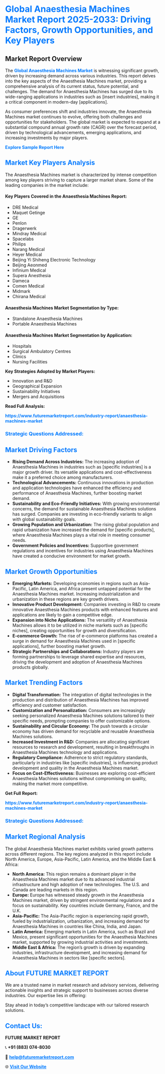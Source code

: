 <h1 style="color: #007BFF;">Global Anaesthesia Machines Market Report 2025-2033: Driving Factors, Growth Opportunities, and Key Players</h1>

<section id="overview">
<h2>Market Report Overview</h2>
<p>The <a href="https://www.futuremarketreport.com/industry-report/anaesthesia-machines-market" style="color: #007BFF; text-decoration: none;"><strong>Global Anaesthesia Machines Market</strong></a> is witnessing significant growth, driven by increasing demand across various industries. This report delves into the key aspects of the Anaesthesia Machines market, providing a comprehensive analysis of its current status, future potential, and challenges. The demand for Anaesthesia Machines has surged due to its wide-ranging applications in industries such as [insert industries], making it a critical component in modern-day [applications].</p>
<p>As consumer preferences shift and industries innovate, the Anaesthesia Machines market continues to evolve, offering both challenges and opportunities for stakeholders. The global market is expected to expand at a substantial compound annual growth rate (CAGR) over the forecast period, driven by technological advancements, emerging applications, and increasing investments by major players.</p>
</section>

<section id="overview">
<p><a href="https://www.futuremarketreport.com/request-sample/reportId=54223" style="color: #007BFF; text-decoration: none;"><strong>Explore Sample Report Here</strong></a></p>
</section>

<section id="key-players">
<h2 style="color: #007BFF;">Market Key Players Analysis</h2>
<p>The Anaesthesia Machines market is characterized by intense competition among key players striving to capture a larger market share. Some of the leading companies in the market include:</p>
<h4>Key Players Covered in the Anaesthesia Machines Report:</h4>
<ul><li>DRE Medical</li><li>Maquet Getinge</li><li>GE</li><li>Penlon</li><li>Dragerwerk</li><li>Mindray Medical</li><li>Spacelabs</li><li>Philips</li><li>Narang Medical</li><li>Heyer Medical</li><li>Beijing Yi Shiheng Electronic Technology</li><li>Beijing Aeonmed</li><li>Infinium Medical</li><li>Supera Anesthesia</li><li>Dameca</li><li>Comen Medical</li><li>Midmark</li><li>Chirana Medical</li></ul>
<h4>Anaesthesia Machines Market Segmentation by Type:</h4>
<ul><li>Standalone Anaesthesia Machines</li><li>Portable Anaesthesia Machines</li></ul>

<h4>Anaesthesia Machines Market Segmentation by Application:</h4>
<ul><li>Hospitals</li><li>Surgical Ambulatory Centres</li><li>Clinics</li><li>Nursing Facilities</li></ul>
<p><strong>Key Strategies Adopted by Market Players:</strong></p>
<ul>
<li>Innovation and R&D</li>
<li>Geographical Expansion</li>
<li>Sustainability Initiatives</li>
<li>Mergers and Acquisitions</li>
</ul>
</section>

<section>
<p><strong>Read Full Analysis: </strong></p><a href="https://www.futuremarketreport.com/industry-report/anaesthesia-machines-market" style="color: #007BFF; text-decoration: none;"><strong>https://www.futuremarketreport.com/industry-report/anaesthesia-machines-market</strong></a>
<h3 style="color: #007BFF;">Strategic Questions Addressed:</h3>
</section>

<section id="driving-factors">
<h2 style="color: #007BFF;">Market Driving Factors</h2>
<ul>
<li><strong>Rising Demand Across Industries:</strong> The increasing adoption of Anaesthesia Machines in industries such as [specific industries] is a major growth driver. Its versatile applications and cost-effectiveness make it a preferred choice among manufacturers.</li>
<li><strong>Technological Advancements:</strong> Continuous innovations in production and application technologies have enhanced the efficiency and performance of Anaesthesia Machines, further boosting market demand.</li>
<li><strong>Sustainability and Eco-Friendly Initiatives:</strong> With growing environmental concerns, the demand for sustainable Anaesthesia Machines solutions has surged. Companies are investing in eco-friendly variants to align with global sustainability goals.</li>
<li><strong>Growing Population and Urbanization:</strong> The rising global population and rapid urbanization have increased the demand for [specific products], where Anaesthesia Machines plays a vital role in meeting consumer needs.</li>
<li><strong>Government Policies and Incentives:</strong> Supportive government regulations and incentives for industries using Anaesthesia Machines have created a conducive environment for market growth.</li>
</ul>
</section>

<section id="growth-opportunities">
<h2 style="color: #007BFF;">Market Growth Opportunities</h2>
<ul>
<li><strong>Emerging Markets:</strong> Developing economies in regions such as Asia-Pacific, Latin America, and Africa present untapped potential for the Anaesthesia Machines market. Increasing industrialization and urbanization in these regions are key growth drivers.</li>
<li><strong>Innovative Product Development:</strong> Companies investing in R&D to create innovative Anaesthesia Machines products with enhanced features and applications are likely to gain a competitive edge.</li>
<li><strong>Expansion into Niche Applications:</strong> The versatility of Anaesthesia Machines allows it to be utilized in niche markets such as [specific niches], creating opportunities for growth and diversification.</li>
<li><strong>E-commerce Growth:</strong> The rise of e-commerce platforms has created a surge in demand for Anaesthesia Machines used in [specific applications], further boosting market growth.</li>
<li><strong>Strategic Partnerships and Collaborations:</strong> Industry players are forming partnerships to leverage shared expertise and resources, driving the development and adoption of Anaesthesia Machines products globally.</li>
</ul>
</section>

<section id="trending-factors">
<h2 style="color: #007BFF;">Market Trending Factors</h2>
<ul>
<li><strong>Digital Transformation:</strong> The integration of digital technologies in the production and distribution of Anaesthesia Machines has improved efficiency and customer satisfaction.</li>
<li><strong>Customization and Personalization:</strong> Consumers are increasingly seeking personalized Anaesthesia Machines solutions tailored to their specific needs, prompting companies to offer customizable options.</li>
<li><strong>Sustainability and Circular Economy:</strong> The push towards a circular economy has driven demand for recyclable and reusable Anaesthesia Machines solutions.</li>
<li><strong>Increased Investment in R&D:</strong> Companies are allocating significant resources to research and development, resulting in breakthroughs in Anaesthesia Machines technology and applications.</li>
<li><strong>Regulatory Compliance:</strong> Adherence to strict regulatory standards, particularly in industries like [specific industries], is influencing product development and quality in the Anaesthesia Machines market.</li>
<li><strong>Focus on Cost-Effectiveness:</strong> Businesses are exploring cost-efficient Anaesthesia Machines solutions without compromising on quality, making the market more competitive.</li>
</ul>
</section>

<section>
<p><strong>Get Full Report: </strong></p><a href="https://www.futuremarketreport.com/industry-report/anaesthesia-machines-market" style="color: #007BFF; text-decoration: none;"><strong>https://www.futuremarketreport.com/industry-report/anaesthesia-machines-market</strong></a>
<h3 style="color: #007BFF;">Strategic Questions Addressed:</h3>
</section>


<section id="regional-analysis">
<h2 style="color: #007BFF;">Market Regional Analysis</h2>
<p>The global Anaesthesia Machines market exhibits varied growth patterns across different regions. The key regions analyzed in this report include North America, Europe, Asia-Pacific, Latin America, and the Middle East & Africa:</p>
<ul>
<li><strong>North America:</strong> This region remains a dominant player in the Anaesthesia Machines market due to its advanced industrial infrastructure and high adoption of new technologies. The U.S. and Canada are leading markets in this region.</li>
<li><strong>Europe:</strong> Europe has witnessed steady growth in the Anaesthesia Machines market, driven by stringent environmental regulations and a focus on sustainability. Key countries include Germany, France, and the U.K.</li>
<li><strong>Asia-Pacific:</strong> The Asia-Pacific region is experiencing rapid growth, fueled by industrialization, urbanization, and increasing demand for Anaesthesia Machines in countries like China, India, and Japan.</li>
<li><strong>Latin America:</strong> Emerging markets in Latin America, such as Brazil and Mexico, present significant opportunities for the Anaesthesia Machines market, supported by growing industrial activities and investments.</li>
<li><strong>Middle East & Africa:</strong> The region’s growth is driven by expanding industries, infrastructure development, and increasing demand for Anaesthesia Machines in sectors like [specific sectors].</li>
</ul>
</section>

<footer>
<h2 style="color: #007BFF;">About FUTURE MARKET REPORT</h2>
<p>We are a trusted name in market research and advisory services, delivering actionable insights and strategic support to businesses across diverse industries. Our expertise lies in offering:</p>

<p>Stay ahead in today’s competitive landscape with our tailored research solutions.</p>

<h2 style="color: #007BFF;">Contact Us:</h2>
<p><strong>FUTURE MARKET REPORT</strong></p>
<p>📞 <strong>+91 (883) 074-8030</strong></p>
<p>📧 <strong><a href="mailto:help@futuremarketreport.com" style="color: #007BFF;">help@futuremarketreport.com</a></strong></p>
<p>🌐 <strong><a href="https://www.futuremarketreport.com/" style="color: #007BFF;">Visit Our Website</a></strong></p>
</footer>